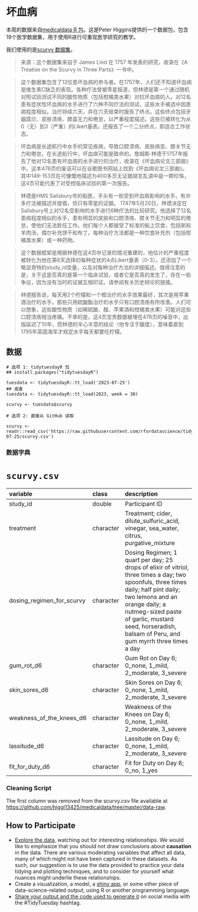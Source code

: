 # 坏血病

本周的数据来自[medicaldata R 包](https://higgi13425.github.io/medicaldata/)。这是Peter Higgins提供的一个数据包，包含19个医学数据集，用于使用R进行可重现医学研究的教学。

我们使用的是[scurvy 数据集](https://htmlpreview.github.io/?https://github.com/higgi13425/medicaldata/blob/master/man/description_docs/scurvy_desc.html)。

> 来源：这个数据集来自于 James Lind 在 1757 年发表的研究，收录在《A Treatise on the Scurvy in Three Parts》一书中。

> 这个数据集包含了12位患坏血病的参与者。在1757年，人们还不知道坏血病是维生素C缺乏的表现。各种疗法曾被零星报道，但林德是第一个通过随机对照试验测试不同的酸性物质（包括柑橘类水果）对抗坏血病的人。对12名患有症状性坏血病的水手进行了六种不同疗法的测试，这些水手被选中因患病程度相似。治疗持续六天，并在六天结束时报告了终点。这些终点包括牙龈腐烂、皮肤溃疡、膝盖无力和倦怠，以严重程度描述。这些已被转化为从0（无）到3（严重）的Likert量表。还报告了一个二分终点，即适合工作状态。

> 坏血病是长途航行中水手的常见疾病，导致口腔溃疡、皮肤病变、膝关节无力和倦怠。在长途航行中，坏血病可能是致命的。詹姆斯·林德于1757年报告了他对12名患有坏血病的水手进行的治疗，收录在《坏血病论文三部曲》中。这本476页的废话可以在谷歌图书网站上找到《坏血病论文三部曲》。其中149-153页在可慷慨地描述为400多页无证据胡言乱语中是一颗珍珠，这4页可能代表了对受控临床试验的第一次报告。

> 林德是HMS Salisbury号的船医，手头有一些受到坏血病影响的水手。有许多疗法被描述并提倡，但只有零星的证据。 1747年5月20日，林德决定在Salisbury号上对12名受影响的水手进行6种疗法的比较研究。他选择了12名患病程度相似的水手，患有明显的皮肤和口腔溃疡、膝关节无力和明显的倦怠，使他们无法胜任工作。他们每个人都接受了标准的船上饮食，包括粥和羊肉汤，偶尔补充饼干和布丁。每种治疗方法都是一种饮食补充剂（包括柑橘类水果）或一种药物。

> 这个数据框架是根据林德在这4页中记录的情况重建的，他估计的严重程度被转化为他在第6天选择的每种症状的4点Likert量表（0-3）。还添加了一个略显奇特的study_id变量，以及对每种治疗方法的详细描述。值得注意的是，关于这是否真的是第一个临床试验，或者它是否真的发生了，存在一些争议，因为没有当时的证据互相印证。请参阅有关历史辩论的链接。

> 林德报告说，每天用2个柠檬和一个橙治疗的水手效果最好，其次是用苹果酒治疗的水手。那些只用硫酸酯治疗的水手只有口腔溃疡有所改善。人们可以想象，这些酸性物质（如稀硫酸、醋、苹果酒和柑橘类水果）可能对这些口腔溃疡相当疼痛。不幸的是，这4页宝贵数据被埋在476页的噪音中，出版延迟了10年，而林德的半心半意的结论（他专注于酸度），意味着直到1795年英国海军才规定水手每天都要吃柠檬。

## 数据

```{r}
# 选项 1: tidytuesdayR 包 
## install.packages("tidytuesdayR")

tuesdata <- tidytuesdayR::tt_load('2023-07-25')
## 或者
tuesdata <- tidytuesdayR::tt_load(2023, week = 30)

scurvy <- tuesdata$scurvy

# 选项 2: 直接从 GitHub 读取

scurvy <- readr::read_csv('https://raw.githubusercontent.com/rfordatascience/tidytuesday/master/data/2023/2023-07-25/scurvy.csv')
```

### 数据字典

# `scurvy.csv`

|variable                  |class     |description               |
|:-------------------------|:---------|:-------------------------|
|study_id                  |double    |Participant ID                 |
|treatment                 |character |Treatment; cider, dilute_sulfuric_acid, vinegar, sea_water, citrus, purgative_mixture                |
|dosing_regimen_for_scurvy |character |Dosing Regimen; 1 quart per day; 25 drops of elixir of vitriol, three times a day; two spoonfuls, three times daily; half pint daily; two lemons and an orange daily; a nutmeg-sized paste of garlic, mustard seed, horseradish, balsam of Peru, and gum myrrh three times a day |
|gum_rot_d6                |character |Gum Rot on Day 6; 0_none, 1_mild, 2_moderate, 3_severe             |
|skin_sores_d6             |character |Skin Sores on Day 6; 0_none, 1_mild, 2_moderate, 3_severe            |
|weakness_of_the_knees_d6  |character |Weakness of the Knees on Day 6; 0_none, 1_mild, 2_moderate, 3_severe  |
|lassitude_d6              |character |Lassitude on Day 6; 0_none, 1_mild, 2_moderate, 3_severe            |
|fit_for_duty_d6           |character |Fit for Duty on Day 6; 0_no, 1_yes          |


### Cleaning Script

The first column was removed from the scurvy.csv file available at https://github.com/higgi13425/medicaldata/tree/master/data-raw.

## How to Participate

- [Explore the data](https://r4ds.hadley.nz/), watching out for interesting relationships. We would like to emphasize that you should not draw conclusions about **causation** in the data. There are various moderating variables that affect all data, many of which might not have been captured in these datasets. As such, our suggestion is to use the data provided to practice your data tidying and plotting techniques, and to consider for yourself what nuances might underlie these relationships.
- Create a visualization, a model, a [shiny app](https://shiny.posit.co/), or some other piece of data-science-related output, using R or another programming language.
- [Share your output and the code used to generate it](../../../sharing.md) on social media with the #TidyTuesday hashtag.
